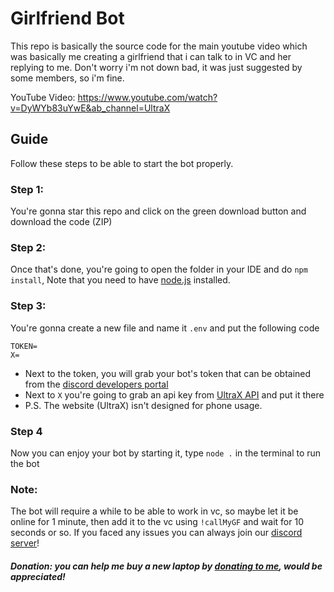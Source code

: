 # Girlfriend Bot
This repo is basically the source code for the main youtube video which was basically me creating a girlfriend that i can talk to in VC and her replying to me. Don't worry i'm not down bad, it was just suggested by some members, so i'm fine.

YouTube Video: https://www.youtube.com/watch?v=DyWYb83uYwE&ab_channel=UltraX

## Guide
Follow these steps to be able to start the bot properly.

### Step 1:
You're gonna star this repo and click on the green download button and download the code (ZIP)

### Step 2: 
Once that's done, you're going to open the folder in your IDE and do `npm install`, Note that you need to have [node.js](https://nodejs.org/en/) installed.

### Step 3: 
You're gonna create a new file and name it `.env` and put the following code
```env
TOKEN=
X=
```
- Next to the token, you will grab your bot's token that can be obtained from the [discord developers portal](https://discord.com/developers/applications)
- Next to `X` you're going to grab an api key from [UltraX API](https://ultrax-yt.com) and put it there
- P.S. The website (UltraX) isn't designed for phone usage.

### Step 4
Now you can enjoy your bot by starting it, type `node .` in the terminal to run the bot

### Note:
The bot will require a while to be able to work in vc, so maybe let it be online for 1 minute, then add it to the vc using `!callMyGF` and wait for 10 seconds or so. If you faced any issues you can always join our [discord server](https://ultrax-yt.com/discord)!

##### Donation: _you can help me buy a new laptop by [donating to me](https://ultrax-yt.com/paypal), would be appreciated!_
